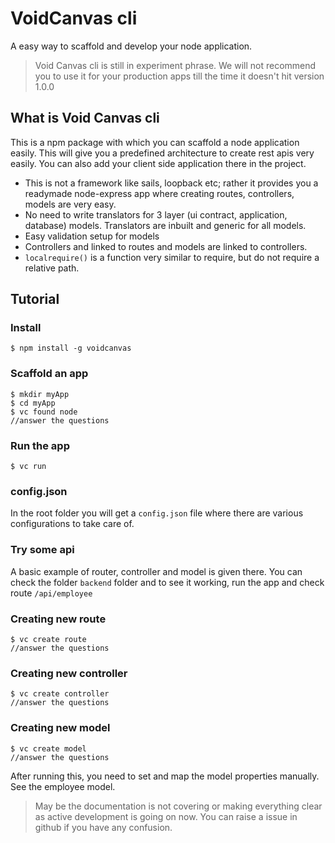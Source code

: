 # VoidCanvas cli

A easy way to scaffold and develop your node application. 

> Void Canvas cli is still in experiment phrase. We will not recommend you to use it for your production apps till the time it doesn't hit version 1.0.0

## What is Void Canvas cli
This is a npm package with which you can scaffold a node application easily. This will give you a predefined architecture to create rest apis very easily. You can also add your client side application there in the project.

* This is not a framework like sails, loopback etc; rather it provides you a readymade node-express app where creating routes, controllers, models are very easy.
* No need to write translators for 3 layer (ui contract, application, database) models. Translators are inbuilt and generic for all models.
* Easy validation setup for models
* Controllers and linked to routes and models are linked to controllers.
* `localrequire()` is a function very similar to require, but do not require a relative path.

## Tutorial
### Install
	$ npm install -g voidcanvas

### Scaffold an app
	$ mkdir myApp
	$ cd myApp
	$ vc found node
	//answer the questions 
	

### Run the app
	$ vc run

### config.json
In the root folder you will get a `config.json` file where there are various configurations to take care of. 

### Try some api
A basic example of router, controller and model is given there. You can check the folder `backend` folder and to see it working, run the app and check route `/api/employee`

### Creating new route
	$ vc create route
	//answer the questions

### Creating new controller
	$ vc create controller
	//answer the questions

### Creating new model
	$ vc create model
	//answer the questions
After running this, you need to set and map the model properties manually. See the employee model.

> May be the documentation is not covering or making everything clear as active development is going on now. You can raise a issue in github if you have any confusion. 
